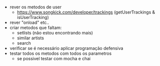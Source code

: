 - rever os metodos de user
  - https://www.songkick.com/developer/trackings (getUserTrackings & isUserTracking)
- rever "onload" etc..
- criar metodos que faltam:
  - setlists (não estou encontrando mais)
  - similar artists
  - search
- verificar se é necessário aplicar programação defensiva
- testar todos os metodos com todos os parametros
  - se possivel testar com mocha e chai
